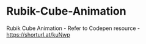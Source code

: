 # Rubik-Cube-Animation
Rubik Cube Animation - Refer to Codepen resource - https://shorturl.at/kuNwp
